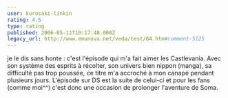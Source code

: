 ```yaml
---
user: kurosaki-linkin
rating: 4.5
type: rating
published: 2006-05-11T10:17:48.000Z
legacy_url: http://www.emunova.net/veda/test/64.htm#comment-5125
---
```

je le dis sans honte : c'est l'épisode qui m'a fait aimer les Castlevania. Avec son système des esprits à récolter, son univers bien nippon (manga), sa difficulté pas trop poussée, ce titre m'a accroché à mon canapé pendant plusieurs jours.
L'épisode sur DS est la suite de celui-ci et pour les fans (comme moi^^) c'est donc une occasion de prolonger l'aventure de Soma.